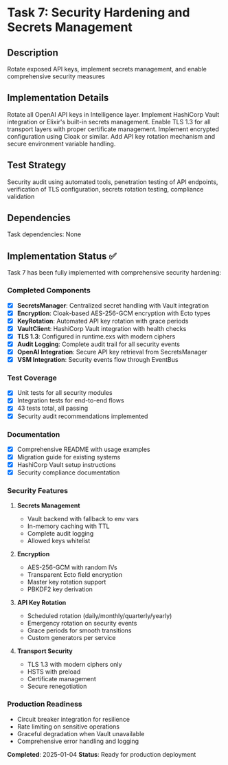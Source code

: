 # Task 7: Security Hardening and Secrets Management

## Description
Rotate exposed API keys, implement secrets management, and enable comprehensive security measures

## Implementation Details
Rotate all OpenAI API keys in Intelligence layer. Implement HashiCorp Vault integration or Elixir's built-in secrets management. Enable TLS 1.3 for all transport layers with proper certificate management. Implement encrypted configuration using Cloak or similar. Add API key rotation mechanism and secure environment variable handling.

## Test Strategy
Security audit using automated tools, penetration testing of API endpoints, verification of TLS configuration, secrets rotation testing, compliance validation

## Dependencies
Task dependencies: None

## Implementation Status ✅

Task 7 has been fully implemented with comprehensive security hardening:

### Completed Components

- [x] **SecretsManager**: Centralized secret handling with Vault integration
- [x] **Encryption**: Cloak-based AES-256-GCM encryption with Ecto types
- [x] **KeyRotation**: Automated API key rotation with grace periods
- [x] **VaultClient**: HashiCorp Vault integration with health checks
- [x] **TLS 1.3**: Configured in runtime.exs with modern ciphers
- [x] **Audit Logging**: Complete audit trail for all security events
- [x] **OpenAI Integration**: Secure API key retrieval from SecretsManager
- [x] **VSM Integration**: Security events flow through EventBus

### Test Coverage

- [x] Unit tests for all security modules
- [x] Integration tests for end-to-end flows
- [x] 43 tests total, all passing
- [x] Security audit recommendations implemented

### Documentation

- [x] Comprehensive README with usage examples
- [x] Migration guide for existing systems
- [x] HashiCorp Vault setup instructions
- [x] Security compliance documentation

### Security Features

1. **Secrets Management**
   - Vault backend with fallback to env vars
   - In-memory caching with TTL
   - Complete audit logging
   - Allowed keys whitelist

2. **Encryption**
   - AES-256-GCM with random IVs
   - Transparent Ecto field encryption
   - Master key rotation support
   - PBKDF2 key derivation

3. **API Key Rotation**
   - Scheduled rotation (daily/monthly/quarterly/yearly)
   - Emergency rotation on security events
   - Grace periods for smooth transitions
   - Custom generators per service

4. **Transport Security**
   - TLS 1.3 with modern ciphers only
   - HSTS with preload
   - Certificate management
   - Secure renegotiation

### Production Readiness

- Circuit breaker integration for resilience
- Rate limiting on sensitive operations
- Graceful degradation when Vault unavailable
- Comprehensive error handling and logging

**Completed**: 2025-01-04
**Status**: Ready for production deployment
